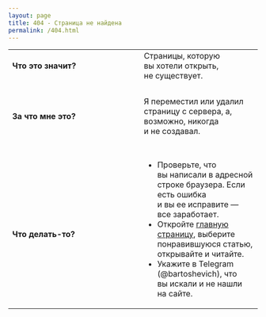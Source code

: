 ```yaml
---
layout: page
title: 404 - Страница не найдена
permalink: /404.html
---
```


<p></p>
<table> 
	<tbody> 
		<tr> 
			<td style="width:250px"><strong>Что это значит?</strong></td>
			<td>Страницы, которую вы&nbsp;хотели открыть, не&nbsp;существует. </td>
 		</tr>
		<tr>
			<td><br/>
			</td>
			<td><br/>
			</td>
		</tr>
		<tr> 
			<td style="width:250px"><strong>За&nbsp;что мне это?</strong></td>
			<td>Я&nbsp;переместил или удалил страницу с&nbsp;сервера, а, возможно, никогда и&nbsp;не&nbsp;создавал.</td>
 		</tr>
		<tr>
			<td><br/>
			</td>
			<td><br/>
			</td>
		</tr>
		<tr> 
			<td style="width:250px"><br/>
				<strong>Что делать-то?</strong>
			</td>
			<td> 
				<p> </p>
				<ul> 
					<li>Проверьте, что вы&nbsp;написали в&nbsp;адресной строке браузера. Если есть ошибка и&nbsp;вы&nbsp;ее&nbsp;исправите&nbsp;— все заработает.</li>
					<li>Откройте <a href="www.bartoshevich.by" >главную страницу</a>, выберите понравившуюся статью, открывайте и&nbsp;читайте. </li>
					<li>Укажите в&nbsp;Telegram (@bartoshevich), что вы&nbsp;искали и&nbsp;не&nbsp;нашли на&nbsp;сайте. </li>
 				</ul>
 			</td>
 		</tr>
 	</tbody>
 </table>
